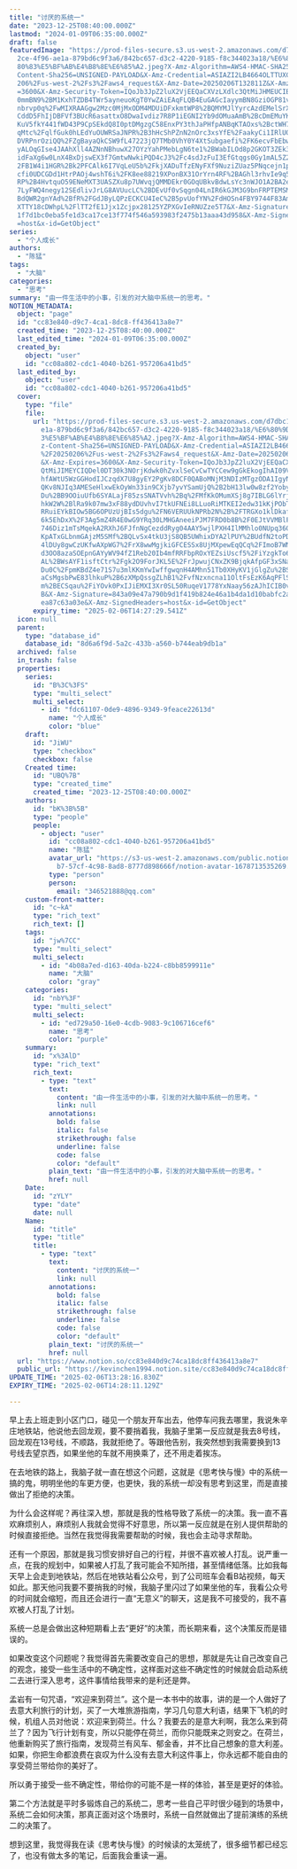 ```yaml
---
title: "讨厌的系统一"
date: "2023-12-25T08:40:00.000Z"
lastmod: "2024-01-09T06:35:00.000Z"
draft: false
featuredImage: "https://prod-files-secure.s3.us-west-2.amazonaws.com/d7dbc101-8\
  2ce-4f96-ae1a-879bd6c9f3a6/842bc657-d3c2-4220-9185-f8c344023a18/%E6%80%9D%E8%\
  80%83%E5%BF%AB%E4%B8%8E%E6%85%A2.jpeg?X-Amz-Algorithm=AWS4-HMAC-SHA256&X-Amz-\
  Content-Sha256=UNSIGNED-PAYLOAD&X-Amz-Credential=ASIAZI2LB4664OLTTUXC%2F20250\
  206%2Fus-west-2%2Fs3%2Faws4_request&X-Amz-Date=20250206T132811Z&X-Amz-Expires\
  =3600&X-Amz-Security-Token=IQoJb3JpZ2luX2VjEEQaCXVzLXdlc3QtMiJHMEUCIBSRkw8Z3F\
  0mmBN9%2BM1KxhTZDB4TWr5ayneuoKgT0YwZAiEAqFLQB4EuGAGcIayymBN8GziOGP81vtC4eBWjg\
  nbrvp0q%2FwMIXRAAGgw2Mzc0MjMxODM4MDUiDFxkmtWP8%2BQMYMJlYyrcAzdEMelSrXEQkErm1r\
  CddD5FhIjDBFVf3BUcR6asattxO8DwaIvdiz7R8P1iEGNI2Yb9dOMuaAmB%2BcDmEMuYKr03puIwh\
  KuV5fkY441fWD43P9CpSEkdQ8I0ptDMgzgC58EnxPY3thJaPHfpANBqKTAOxs%2BctWH7kGvMDoav\
  qMtc%2FqlfGuk0hLEdYuOUWRSaJNPR%2B3hHcShPZnN2nOrc3xsYfE%2FaakyCi1IRlU0gnSP2jtW\
  DVRPnrOziQQ%2FZgBayaQkCSW9fL47223jQ7TMb0VhY0Y4XtSubgaefi%2FK6ecvFbEbwZSOWJUZc\
  yALOqGIse4JAAhXll4AZNnNBhuwX27OYzYahPMebLgN6te1%2BWabILOd8p2GKOT3ZEk3Y%2BINEM\
  idFaXg6w0LnX4BxDjswEX3f7GmtwNwkiPQD4cJ3%2Fc4sdJzFuI3EfGtqgs0Gy1mAL5Z2G4FXUT1%\
  2FB1W4i1HGR%2Bk2PFCAlk6I7VqLeU5b%2FkjXADuTfzENyFXf9NuziZUaz5PNqcejn1pWr6%2FPE\
  cfi0UDCGDd1HtrPAOj4wshT6i%2FK8ee88219XPonBX31OrYrn4RF%2BAGhl3rhvIe9q5AvzRJMKb\
  RP%2B4HvtquO59ENeMXT3UASZXu8p7UWvqjQMMDEkr0GOqUBkvBdwLsYc3nWJO1A2BA2eqc3sQKKJ\
  7LyFWQ4negy12SEdlivJrLG8AVUucLC%2BDEvUf0vSqgn04LnIR6kGJM3G9bnFRPTEMSMV%2Bxd%2\
  BdQWR2gnYAd%2BfR%2FGdJByLQPzECKCU4IeC%2B5pvUofYN%2FdHOSn4FBY9744F83AmT0fdZqsX\
  XTTY18cDWhpL%2FlTT2fE1Jjx1Zcjpx28125YZPXGvIeRNUZze5T7&X-Amz-Signature=d9b5e8e\
  1f7d1bc0eba5fe1d3ca17ce13f774f546a593983f2475b13aaa43d958&X-Amz-SignedHeaders\
  =host&x-id=GetObject"
series:
  - "个人成长"
authors:
  - "陈猛"
tags:
  - "大脑"
categories:
  - "思考"
summary: "由一件生活中的小事，引发的对大脑中系统一的思考。"
NOTION_METADATA:
  object: "page"
  id: "cc83e840-d9c7-4ca1-8dc8-ff436413a8e7"
  created_time: "2023-12-25T08:40:00.000Z"
  last_edited_time: "2024-01-09T06:35:00.000Z"
  created_by:
    object: "user"
    id: "cc08a802-cdc1-4040-b261-957206a41bd5"
  last_edited_by:
    object: "user"
    id: "cc08a802-cdc1-4040-b261-957206a41bd5"
  cover:
    type: "file"
    file:
      url: "https://prod-files-secure.s3.us-west-2.amazonaws.com/d7dbc101-82ce-4f96-a\
        e1a-879bd6c9f3a6/842bc657-d3c2-4220-9185-f8c344023a18/%E6%80%9D%E8%80%8\
        3%E5%BF%AB%E4%B8%8E%E6%85%A2.jpeg?X-Amz-Algorithm=AWS4-HMAC-SHA256&X-Am\
        z-Content-Sha256=UNSIGNED-PAYLOAD&X-Amz-Credential=ASIAZI2LB466ZRNRYOCS\
        %2F20250206%2Fus-west-2%2Fs3%2Faws4_request&X-Amz-Date=20250206T132729Z\
        &X-Amz-Expires=3600&X-Amz-Security-Token=IQoJb3JpZ2luX2VjEEQaCXVzLXdlc3\
        QtMiJIMEYCIQDel0DT30k3NOrjKdwk0hZvxlSeCvCwTYCCew9gGkEkogIhAI09VUmEeZLwh\
        hfAWtU5WzGGHodIJCzqdX7U8gyEY2PgKv8DCF0QABoMNjM3NDIzMTgzODA1IgyNkhc712CS\
        QKv8NJIq3AMESeHlxwEkOyWn33in9CXjb7yvYSamUjQ%2B2bH13lw0w8zf2YobyBirDBaZN\
        Du%2BB9OOiuUfb6SYALajF85zsSNATVvh%2Bq%2FMfKkOMumXSj8g7IBLG6lYrjz6NSDaML\
        hkW2W%2BlRa9k07mw3xF88ydDUvhvI7tkUFNEi8LLuoRiMTKEI2edw31kKjPObTp7TluIgi\
        RRuiEYkBIOw5BG6OPUzUjBIs5dgu%2FN6VERUUkNPRb2N%2B%2FTRGXo1klDkafb9gdvX2I\
        6k5EhDxX%2F3Ag5mZ4R4E0wG9YRq30LMHGAneeiPJM7FRD0b8B%2F0EJtVVMBlF11yLA2vn\
        746Diz1mTsMqekA2RXhJ6FJfnNgCezddRyg04AAY5wjlPXH4IlMMhlo0NUpq360LoPMcbsI\
        KpATxGLbnmGAjzM5SMf%2BQLvSx4tkU3jS8QB5UWhixDYA2lPUY%2BUdfN2toPDgENkUD6w\
        4lDUy8gwCzUKfwAXpWG7%2FrX8wwMgjkiGFCESSx8UjMXpewEqQCq%2FImoB7WNbpilyoPs\
        d3OO8azaSOEpnGAYyWV94fZ1Reb20Ib4mfRRFbpROxYEZsiUscf5%2FiYzgkTo6GxuclurM\
        AL%2BWsAYF1isftCtr%2Fgk2O9ForJKL5E%2FrJpwujCNxZK9BjqkAfpGF3xSNaqsNLvLcs\
        Du0C%2FpmKBdZ4e71S7u3mlKKmYwIwffgwqnH4AMhn51Tb0XHyKV1jGlgZu%2BSmpkL7oKs\
        aCsMgsbPwE83lhkuP%2B6zXMpQssgZLhB1%2FvfNzxncna11OltFsEzK6AqPFlSNaSOdMh2\
        m%2BECSqau%2FiYOvk0PxIJiEMXI3Xr0SL50RuqeV1778YxNaay56zAJhICIB0vGfZxh9hl\
        B&X-Amz-Signature=843a09e47a790b9d1f419b824e46a1b4da1d10babfc2af19b24c6\
        ea87c63a03e&X-Amz-SignedHeaders=host&x-id=GetObject"
      expiry_time: "2025-02-06T14:27:29.541Z"
  icon: null
  parent:
    type: "database_id"
    database_id: "8d6a6f9d-5a2c-433b-a560-b744eab9db1a"
  archived: false
  in_trash: false
  properties:
    series:
      id: "B%3C%3FS"
      type: "multi_select"
      multi_select:
        - id: "fdc61107-0de9-4896-9349-9feace22613d"
          name: "个人成长"
          color: "blue"
    draft:
      id: "JiWU"
      type: "checkbox"
      checkbox: false
    Created time:
      id: "UBQ%7B"
      type: "created_time"
      created_time: "2023-12-25T08:40:00.000Z"
    authors:
      id: "bK%3B%5B"
      type: "people"
      people:
        - object: "user"
          id: "cc08a802-cdc1-4040-b261-957206a41bd5"
          name: "陈猛"
          avatar_url: "https://s3-us-west-2.amazonaws.com/public.notion-static.com/775523\
            b7-57cf-4c98-8ad8-8777d898666f/notion-avatar-1678713535269.png"
          type: "person"
          person:
            email: "346521888@qq.com"
    custom-front-matter:
      id: "c~kA"
      type: "rich_text"
      rich_text: []
    tags:
      id: "jw%7CC"
      type: "multi_select"
      multi_select:
        - id: "4b08a7ed-d163-40da-b224-c8bb8599911e"
          name: "大脑"
          color: "gray"
    categories:
      id: "nbY%3F"
      type: "multi_select"
      multi_select:
        - id: "ed729a50-16e0-4cdb-9083-9c106716cef6"
          name: "思考"
          color: "purple"
    summary:
      id: "x%3AlD"
      type: "rich_text"
      rich_text:
        - type: "text"
          text:
            content: "由一件生活中的小事，引发的对大脑中系统一的思考。"
            link: null
          annotations:
            bold: false
            italic: false
            strikethrough: false
            underline: false
            code: false
            color: "default"
          plain_text: "由一件生活中的小事，引发的对大脑中系统一的思考。"
          href: null
    Date:
      id: "zYLY"
      type: "date"
      date: null
    Name:
      id: "title"
      type: "title"
      title:
        - type: "text"
          text:
            content: "讨厌的系统一"
            link: null
          annotations:
            bold: false
            italic: false
            strikethrough: false
            underline: false
            code: false
            color: "default"
          plain_text: "讨厌的系统一"
          href: null
  url: "https://www.notion.so/cc83e840d9c74ca18dc8ff436413a8e7"
  public_url: "https://kevinchen1994.notion.site/cc83e840d9c74ca18dc8ff436413a8e7"
UPDATE_TIME: "2025-02-06T13:28:16.830Z"
EXPIRY_TIME: "2025-02-06T14:28:11.129Z"

---
```

<link rel="stylesheet" href="https://cdn.jsdelivr.net/npm/katex@0.16.2/dist/katex.min.css" integrity="sha384-bYdxxUwYipFNohQlHt0bjN/LCpueqWz13HufFEV1SUatKs1cm4L6fFgCi1jT643X" crossorigin="anonymous">


早上去上班走到小区门口，碰见一个朋友开车出去，他停车问我去哪里，我说朱辛庄地铁站，他说他去回龙观，要不要捎着我，我脑子里第一反应就是我去8号线，回龙观在13号线，不顺路，我就拒绝了。等跟他告别，我突然想到我需要换到13号线去望京西，如果坐他的车就不用换乘了，还不用走着挨冻。


在去地铁的路上，我脑子就一直在想这个问题，这就是《思考快与慢》中的系统一搞的鬼，明明坐他的车更方便，也更快，我的系统一却没有思考到这里，而是直接做出了拒绝的决策。


为什么会这样呢？再往深入想，那就是我的性格导致了系统一的决策。我一直不喜欢麻烦别人，麻烦别人我就会觉得不好意思，所以第一反应就是在别人提供帮助的时候直接拒绝。当然在我觉得我需要帮助的时候，我也会主动寻求帮助。


还有一个原因，那就是我习惯安排好自己的行程，并很不喜欢被人打乱。说严重一点，在我的规划中，如果被人打乱了我可能会不知所措，甚至情绪低落。比如我每天早上会走到地铁站，然后在地铁站看公众号，到了公司班车会看B站视频，每天如此。那天他问我要不要捎我的时候，我脑子里闪过了如果坐他的车，我看公众号的时间就会缩短，而且还会进行一直“无意义”的聊天，这是我不可接受的，我不喜欢被人打乱了计划。


系统一总是会做出这种短期看上去“更好”的决策，而长期来看，这个决策反而是错误的。


如果改变这个问题呢？我觉得首先需要改变自己的思想，那就是先让自己改变自己的观念，接受一些生活中的不确定性，这样面对这些不确定性的时候就会启动系统二去进行深入思考，这件事情给我带来的是利还是弊。


孟岩有一句咒语，“欢迎来到荷兰”。这个是一本书中的故事，讲的是一个人做好了去意大利旅行的计划，买了一大堆旅游指南，学习几句意大利语，结果下飞机的时候，机组人员对他说：欢迎来到荷兰。什么？我要去的是意大利啊，我怎么来到荷兰了？因为飞行计划有变，所以只能停在荷兰，而你只能既来之则安之。在荷兰，他重新购买了旅行指南，发现荷兰有风车、郁金香，并不比自己想象的意大利差。如果，你把生命都浪费在哀叹为什么没有去意大利这件事上，你永远都不能自由的享受荷兰带给你的美好了。


所以勇于接受一些不确定性，带给你的可能不是一样的体验，甚至是更好的体验。


第二个方法就是平时多锻炼自己的系统二，思考一些自己平时很少碰到的场景中，系统二会如何决策，那真正面对这个场景时，系统一自然就做出了提前演练的系统二的决策了。


想到这里，我觉得我在读《思考快与慢》的时候读的太笼统了，很多细节都已经忘了，也没有做太多的笔记，后面我会重读一遍。

